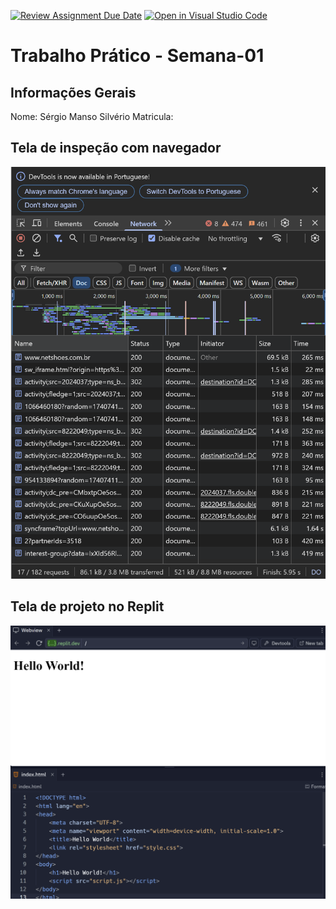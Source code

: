[![Review Assignment Due Date](https://classroom.github.com/assets/deadline-readme-button-22041afd0340ce965d47ae6ef1cefeee28c7c493a6346c4f15d667ab976d596c.svg)](https://classroom.github.com/a/egWsXDcZ)
[![Open in Visual Studio Code](https://classroom.github.com/assets/open-in-vscode-2e0aaae1b6195c2367325f4f02e2d04e9abb55f0b24a779b69b11b9e10269abc.svg)](https://classroom.github.com/online_ide?assignment_repo_id=18197358&assignment_repo_type=AssignmentRepo)
# Trabalho Prático - Semana-01

## Informações Gerais
Nome: Sérgio Manso Silvério
Matricula: 

## Tela de inspeção com navegador
![alt text](image-1.png)

## Tela de projeto no Replit

![alt text](image.png)